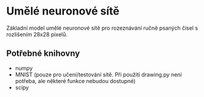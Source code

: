 # Umělé neuronové sítě
Základní model umělé neuronové sítě pro rozeznávání ručně psaných čísel s rozlišením 28x28 pixelů.
## Potřebné knihovny
 - numpy
 - MNIST (pouze pro učení/testování sítě. Při použití drawing.py není potřeba, ale některé funkce nebudou dostupné)
 - scipy